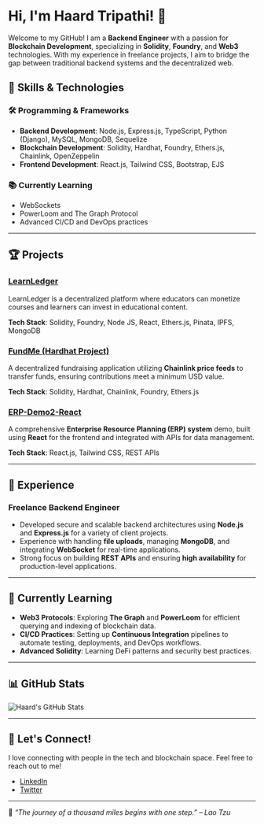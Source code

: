 # Hi, I'm Haard Tripathi! 👋

Welcome to my GitHub! I am a **Backend Engineer** with a passion for **Blockchain Development**, specializing in **Solidity**, **Foundry**, and **Web3** technologies. With my experience in freelance projects, I aim to bridge the gap between traditional backend systems and the decentralized web.

## 🚀 Skills & Technologies

### 🛠️ Programming & Frameworks
- **Backend Development**: Node.js, Express.js, TypeScript, Python (Django), MySQL, MongoDB, Sequelize
- **Blockchain Development**: Solidity, Hardhat, Foundry, Ethers.js, Chainlink, OpenZeppelin
- **Frontend Development**: React.js, Tailwind CSS, Bootstrap, EJS

### 📚 Currently Learning
- WebSockets
- PowerLoom and The Graph Protocol
- Advanced CI/CD and DevOps practices

---

## 🏆 Projects

### [LearnLedger](https://github.com/Haardtripathi/learn-ledger-basedIndia)
LearnLedger is a decentralized platform where educators can monetize courses and learners can invest in educational content.

**Tech Stack**: Solidity, Foundry, Node JS, React, Ethers.js, Pinata, IPFS,  MongoDB

### [FundMe (Hardhat Project)](https://github.com/Haardtripathi/hardhat-fund-me-ts)
A decentralized fundraising application utilizing **Chainlink price feeds** to transfer funds, ensuring contributions meet a minimum USD value.

**Tech Stack**: Solidity, Hardhat, Chainlink, Foundry, Ethers.js

### [ERP-Demo2-React](https://github.com/Haardtripathi/ERP-Demo2-React)
A comprehensive **Enterprise Resource Planning (ERP) system** demo, built using **React** for the frontend and integrated with APIs for data management.

**Tech Stack**: React.js, Tailwind CSS, REST APIs

---

## 💼 Experience

### Freelance Backend Engineer
- Developed secure and scalable backend architectures using **Node.js** and **Express.js** for a variety of client projects.
- Experience with handling **file uploads**, managing **MongoDB**, and integrating **WebSocket** for real-time applications.
- Strong focus on building **REST APIs** and ensuring **high availability** for production-level applications.

---

## 🧠 Currently Learning
- **Web3 Protocols**: Exploring **The Graph** and **PowerLoom** for efficient querying and indexing of blockchain data.
- **CI/CD Practices**: Setting up **Continuous Integration** pipelines to automate testing, deployments, and DevOps workflows.
- **Advanced Solidity**: Learning DeFi patterns and security best practices.

---

## 📊 GitHub Stats

![Haard's GitHub Stats](https://github-readme-stats.vercel.app/api?username=Haardtripathi&show_icons=true&theme=radical)

---

## 💬 Let's Connect!

I love connecting with people in the tech and blockchain space. Feel free to reach out to me!

- [LinkedIn](https://www.linkedin.com/in/haardtripathi)
- [Twitter](https://twitter.com/HaardTripathi)

---

🌟 _“The journey of a thousand miles begins with one step.” – Lao Tzu_
